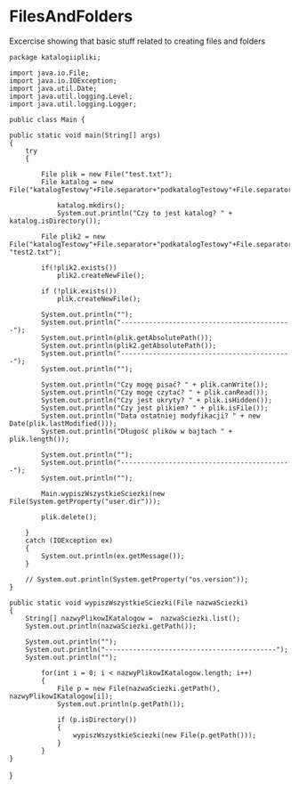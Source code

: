 # FilesAndFolders
Excercise showing that basic stuff related to creating files and folders 


    package katalogiipliki;

    import java.io.File;
    import java.io.IOException;
    import java.util.Date;
    import java.util.logging.Level;
    import java.util.logging.Logger;

    public class Main {

    public static void main(String[] args) 
    {
        try 
        {
            
            File plik = new File("test.txt");
            File katalog = new File("katalogTestowy"+File.separator+"podkatalogTestowy"+File.separator+"kolejnyPokatalogTestowy");

                katalog.mkdirs();
                System.out.println("Czy to jest katalog? " + katalog.isDirectory());
            
            File plik2 = new File("katalogTestowy"+File.separator+"podkatalogTestowy"+File.separator+"kolejnyPokatalogTestowy", "test2.txt");
            
            if(!plik2.exists())
                plik2.createNewFile();
                
            if (!plik.exists())
                plik.createNewFile();
            
            System.out.println("");
            System.out.println("-------------------------------------------");
            System.out.println(plik.getAbsolutePath());
            System.out.println(plik2.getAbsolutePath());
            System.out.println("-------------------------------------------");
            System.out.println("");
            
            System.out.println("Czy mogę pisać? " + plik.canWrite());
            System.out.println("Czy mogę czytać? " + plik.canRead());
            System.out.println("Czy jest ukryty? " + plik.isHidden());
            System.out.println("Czy jest plikiem? " + plik.isFile());
            System.out.println("Data ostatniej modyfikacji? " + new Date(plik.lastModified()));
            System.out.println("Długość plików w bajtach " + plik.length());
            
            System.out.println("");
            System.out.println("-------------------------------------------");
            System.out.println("");
            
            Main.wypiszWszystkieSciezki(new File(System.getProperty("user.dir")));
            
            plik.delete();
            
        } 
        catch (IOException ex) 
        {
            System.out.println(ex.getMessage());
        }
        
        // System.out.println(System.getProperty("os.version"));
    }
    
    public static void wypiszWszystkieSciezki(File nazwaSciezki)
    {
        String[] nazwyPlikowIKatalogow =  nazwaSciezki.list();
        System.out.println(nazwaSciezki.getPath());
        
        System.out.println("");
        System.out.println("-------------------------------------------");
        System.out.println("");

            for(int i = 0; i < nazwyPlikowIKatalogow.length; i++)
            {
                File p = new File(nazwaSciezki.getPath(), nazwyPlikowIKatalogow[i]);
                System.out.println(p.getPath());
                
                if (p.isDirectory())
                {
                    wypiszWszystkieSciezki(new File(p.getPath()));
                }
            }
    }
}
